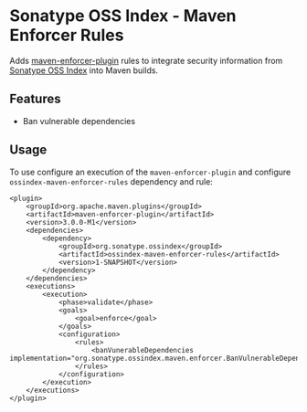 # Sonatype OSS Index - Maven Enforcer Rules

Adds [maven-enforcer-plugin][2] rules to integrate security information from [Sonatype OSS Index][1] into Maven builds.

## Features

* Ban vulnerable dependencies

## Usage

To use configure an execution of the `maven-enforcer-plugin` and configure `ossindex-maven-enforcer-rules` dependency and rule:

    <plugin>
        <groupId>org.apache.maven.plugins</groupId>
        <artifactId>maven-enforcer-plugin</artifactId>
        <version>3.0.0-M1</version>
        <dependencies>
            <dependency>
                <groupId>org.sonatype.ossindex</groupId>
                <artifactId>ossindex-maven-enforcer-rules</artifactId>
                <version>1-SNAPSHOT</version>
            </dependency>
        </dependencies>
        <executions>
            <execution>
                <phase>validate</phase>
                <goals>
                    <goal>enforce</goal>
                </goals>
                <configuration>
                    <rules>
                        <banVunerableDependencies implementation="org.sonatype.ossindex.maven.enforcer.BanVulnerableDependencies"/>
                    </rules>
                </configuration>
            </execution>
        </executions>
    </plugin>

[1]: https://ossindex.sonatype.org
[2]: https://maven.apache.org/enforcer/maven-enforcer-plugin
